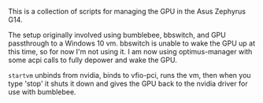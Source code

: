 This is a collection of scripts for managing the GPU in the Asus Zephyrus G14.

The setup originally involved using bumblebee, bbswitch, and GPU passthrough to a Windows 10 vm. bbswitch is unable to wake the GPU up at this time, so for now I'm not using it. I am now using optimus-manager with some acpi calls to fully depower and wake the GPU.

`startvm` unbinds from nvidia, binds to vfio-pci, runs the vm, then when you type 'stop' it shuts it down and gives the GPU back to the nvidia driver for use with bumblebee. 
